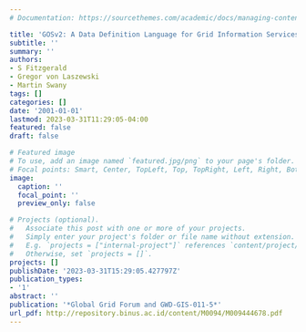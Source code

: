 ```yaml
---
# Documentation: https://sourcethemes.com/academic/docs/managing-content/

title: 'GOSv2: A Data Definition Language for Grid Information Services'
subtitle: ''
summary: ''
authors:
- S Fitzgerald
- Gregor von Laszewski
- Martin Swany
tags: []
categories: []
date: '2001-01-01'
lastmod: 2023-03-31T11:29:05-04:00
featured: false
draft: false

# Featured image
# To use, add an image named `featured.jpg/png` to your page's folder.
# Focal points: Smart, Center, TopLeft, Top, TopRight, Left, Right, BottomLeft, Bottom, BottomRight.
image:
  caption: ''
  focal_point: ''
  preview_only: false

# Projects (optional).
#   Associate this post with one or more of your projects.
#   Simply enter your project's folder or file name without extension.
#   E.g. `projects = ["internal-project"]` references `content/project/deep-learning/index.md`.
#   Otherwise, set `projects = []`.
projects: []
publishDate: '2023-03-31T15:29:05.427797Z'
publication_types:
- '1'
abstract: ''
publication: '*Global Grid Forum and GWD-GIS-011-5*'
url_pdf: http://repository.binus.ac.id/content/M0094/M009444678.pdf
---
```

